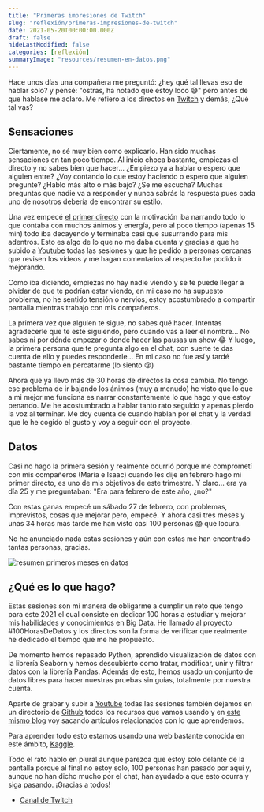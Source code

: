 ```yaml
---
title: "Primeras impresiones de Twitch"
slug: "reflexión/primeras-impresiones-de-twitch"
date: 2021-05-20T00:00:00.000Z
draft: false
hideLastModified: false
categories: [reflexión]
summaryImage: "resources/resumen-en-datos.png"
---
```


Hace unos días una compañera me preguntó: ¿hey qué tal llevas eso de hablar solo? y pensé: "ostras, ha notado que estoy loco 😅" pero antes de que hablase me aclaró. Me refiero a los directos en [Twitch](https://www.twitch.tv/cristian_suarez_dev) y demás, ¿Qué tal vas?

## Sensaciones

Ciertamente, no sé muy bien como explicarlo. Han sido muchas sensaciones en tan poco tiempo. Al inicio choca bastante, empiezas el directo y no sabes bien que hacer... ¿Empiezo ya a hablar o espero que alguien entre? ¿Voy contando lo que estoy haciendo o espero que alguien pregunte? ¿Hablo más alto o más bajo? ¿Se me escucha? Muchas preguntas que nadie va a responder y nunca sabrás la respuesta pues cada uno de nosotros debería de encontrar su estilo.

Una vez empecé [el primer directo](https://www.youtube.com/watch?v=kQArtNuLv4o&list=PLZh1qmaTeQ-qvyJ9GOLNEwESIGTQdHAoI&index=1&t=0s) con la motivación iba narrando todo lo que contaba con muchos ánimos y energía, pero al poco tiempo (apenas 15 min) todo iba decayendo y terminaba casi que susurrando para mis adentros. Esto es algo de lo que no me daba cuenta y gracias a que he subido a [Youtube](https://www.youtube.com/playlist?list=PLZh1qmaTeQ-qvyJ9GOLNEwESIGTQdHAoI) todas las sesiones y que he pedido a personas cercanas que revisen los vídeos y me hagan comentarios al respecto he podido ir mejorando.

Como iba diciendo, empiezas no hay nadie viendo y se te puede llegar a olvidar de que te podrían estar viendo, en mi caso no ha supuesto problema, no he sentido tensión o nervios, estoy acostumbrado a compartir pantalla mientras trabajo con mis compañeros.

La primera vez que alguien te sigue, no sabes qué hacer. Intentas agradecerle que te esté siguiendo, pero cuando vas a leer el nombre... No sabes ni por dónde empezar o donde hacer las pausas un show 😂 Y luego, la primera persona que te pregunta algo en el chat, con suerte te das cuenta de ello y puedes responderle... En mi caso no fue así y tardé bastante tiempo en percatarme (lo siento 😢)

Ahora que ya llevo más de 30 horas de directos la cosa cambia. No tengo ese problema de ir bajando los ánimos (muy a menudo) he visto que lo que a mi mejor me funciona es narrar constantemente lo que hago y que estoy penando. Me he acostumbrado a hablar tanto rato seguido y apenas pierdo la voz al terminar. Me doy cuenta de cuando hablan por el chat y la verdad que le he cogido el gusto y voy a seguir con el proyecto.

## Datos

Casi no hago la primera sesión y realmente ocurrió porque me comprometí con mis compañeros (María e Isaac) cuando les dije en febrero hago mi primer directo, es uno de mis objetivos de este trimestre. Y claro... era ya día 25 y me preguntaban: "Era para febrero de este año, ¿no?"

Con estas ganas empecé un sábado 27 de febrero, con problemas, imprevistos, cosas que mejorar pero, empecé. Y ahora casi tres meses y unas 34 horas más tarde me han visto casi 100 personas 😱 que locura.

No he anunciado nada estas sesiones y aún con estas me han encontrado tantas personas, gracias.

![resumen primeros meses en datos](/images/posts/reflexiones/resumen-en-datos.png)

## ¿Qué es lo que hago?

Estas sesiones son mi manera de obligarme a cumplir un reto que tengo para este 2021 el cual consiste en dedicar 100 horas a estudiar y mejorar mis habilidades y conocimientos en Big Data. He llamado al proyecto #100HorasDeDatos y los directos son la forma de verificar que realmente he dedicado el tiempo que me he propuesto.

De momento hemos repasado Python, aprendido visualización de datos con la librería Seaborn y hemos descubierto como tratar, modificar, unir y filtrar datos con la librería Pandas. Además de esto, hemos usado un conjunto de datos libres para hacer nuestras pruebas sin guías, totalmente por nuestra cuenta.

Aparte de grabar y subir a [Youtube](http://bit.ly/cristian-suarez-directos) todas las sesiones también dejamos en un directorio de [Github](https://github.com/CrisKrus/kaggle) todos los recursos que vamos usando y en [este mismo blog](https://criskrus.com/tags/big-data/) voy sacando artículos relacionados con lo que aprendemos.

Para aprender todo esto estamos usando una web bastante conocida en este ámbito, [Kaggle](https://www.kaggle.com/).

Todo el rato hablo en plural aunque parezca que estoy solo delante de la pantalla porque al final no estoy solo, 100 personas han pasado por aquí y, aunque no han dicho mucho por el chat, han ayudado a que esto ocurra y siga pasando. ¡Gracias a todos!

- [Canal de Twitch](https://www.twitch.tv/cristian_suarez_dev)
